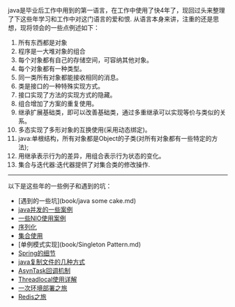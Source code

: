 
java是毕业后工作中用到的第一语言，在工作中使用了快4年了，现回过头来整理了下这些年学习和工作中对这门语言的爱和恨.
从语言本身来讲，注重的还是思想，现将领会的一些点例述如下：

1. 所有东西都是对象
2. 程序是一大堆对象的组合
3. 每个对象都有自己的存储空间，可容纳其他对象。
4. 每个对象都有一种类型。
5. 同一类所有对象都能接收相同的消息。
6. 类是接口的一种特殊实现方式。
7. 接口实现了方法的实现方式的隐藏。
8. 组合增加了方案的重复使用。
9. 继承扩展基础类，即可以改善基础类，通过多重继承可以实现等价与类似的关系。
10. 多态实现了多形对象的互换使用(采用动态绑定)。
11. java:单根结构，所有对象都是Object的子类(对所有对象都有一些特定的方法);
12. 用继承表示行为的差异，用组合表示行为状态的变化。
13. 集合与迭代器:迭代器提供了对集合类的修改操作.

------

以下是这些年的一些例子和遇到的坑：
* [遇到的一些坑](book/java some cake.md)
* [java并发的一些案例](book/JUC案例.md)
* [一些NIO使用案例](book/NIO.md)
* [序列化](book/序列化.md)
* [集合使用](book/集合要点.md)
* [单例模式实现](book/Singleton Pattern.md)
* [Spring的细节](book/Spring.md)
* [java复制文件的几种方式](book/java复制文件的几种方式.md)
* [AsynTask回调机制](book/AsynTask回调机制.md)
* [Threadlocal使用详解](book/Threadlocal使用详解.md)
* [一次环境部署之旅](book/一次环境部署之旅.md)
* [Redis之旅](book/Redis之旅.md)








